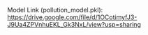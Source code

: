 Model Link (pollution_model.pkl):
https://drive.google.com/file/d/1OCotimyfJ3-J9Ua4ZPVnhuEKL_Gk3NxL/view?usp=sharing
